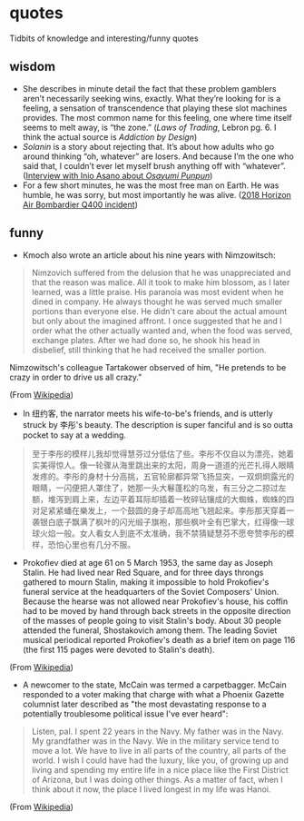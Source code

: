 # quotes

Tidbits of knowledge and interesting/funny quotes


## wisdom 

- She describes in minute detail the fact that these problem gamblers aren’t necessarily seeking wins, exactly. What they’re looking for is a feeling, a sensation of transcendence that playing these slot machines provides. The most common name for this feeling, one where time itself seems to melt away, is “the zone.” (_Laws of Trading_, Lebron pg. 6. I think the actual source is _Addiction by Design_)
- _Solanin_ is a story about rejecting that. It’s about how adults who go around thinking “oh, whatever” are losers. And because I’m the one who said that, I couldn’t ever let myself brush anything off with “whatever”. ([Interview with Inio Asano about _Osayumi Punpun_](https://mangabrog.wordpress.com/2014/07/06/inio-asano-interview-reality-is-tough-so-read-this-manga-about-cute-girls-and-feel-better/))
- For a few short minutes, he was the most free man on Earth. He was humble, he was sorry, but most importantly he was alive. ([2018 Horizon Air Bombardier Q400 incident](https://www.youtube.com/watch?v=TYpaf8WdppM))

## funny
- Kmoch also wrote an article about his nine years with Nimzowitsch:

> Nimzovich suffered from the delusion that he was unappreciated and that the reason was malice. All it took to make him blossom, as I later learned, was a little praise. His paranoia was most evident when he dined in company. He always thought he was served much smaller portions than everyone else. He didn't care about the actual amount but only about the imagined affront. I once suggested that he and I order what the other actually wanted and, when the food was served, exchange plates. After we had done so, he shook his head in disbelief, still thinking that he had received the smaller portion.

Nimzowitsch's colleague Tartakower observed of him, "He pretends to be crazy in order to drive us all crazy."

(From [Wikipedia](https://en.wikipedia.org/wiki/Aron_Nimzowitsch))

- In 纽约客, the narrator meets his wife-to-be's friends, and is utterly struck by 李彤's beauty. The description is super fanciful and is so outta pocket to say at a wedding.
> 至于李彤的模样儿我却觉得慧芬过分低估了些。李彤不仅自以为漂亮，她着实美得惊人。像一轮骤从海里跳出来的太阳，周身一道道的光芒扎得人眼睛发疼的。李彤的身材十分高挑，五官轮廓都异常飞扬显突，一双炯炯露光的眼睛，一闪便把人罩住了，她那一头大鬈蓬松的乌发，有三分之二掠过左额，堆泻到肩上来，左边平着耳际却插着一枚碎钻镶成的大蜘蛛，蜘蛛的四对足紧紧蟠在樂发上，一个鼓圆的身子却高高地飞翘起来。李彤那天穿着一袭银白底子飘满了枫叶的闪光缎子旗袍，那些枫叶全有巴掌大，红得像一球球火焰一般。女人看女人到底不太准确，我不禁猜疑慧芬不愿夸赞李彤的模样，恐怕心里也有几分不服。

- Prokofiev died at age 61 on 5 March 1953, the same day as Joseph Stalin. He had lived near Red Square, and for three days throngs gathered to mourn Stalin, making it impossible to hold Prokofiev's funeral service at the headquarters of the Soviet Composers' Union. Because the hearse was not allowed near Prokofiev's house, his coffin had to be moved by hand through back streets in the opposite direction of the masses of people going to visit Stalin's body. About 30 people attended the funeral, Shostakovich among them. The leading Soviet musical periodical reported Prokofiev's death as a brief item on page 116 (the first 115 pages were devoted to Stalin's death).

(From [Wikipedia](https://en.wikipedia.org/wiki/Sergei_Prokofiev#Death))

- A newcomer to the state, McCain was termed a carpetbagger. McCain responded to a voter making that charge with what a Phoenix Gazette columnist later described as "the most devastating response to a potentially troublesome political issue I've ever heard":

> Listen, pal. I spent 22 years in the Navy. My father was in the Navy. My grandfather was in the Navy. We in the military service tend to move a lot. We have to live in all parts of the country, all parts of the world. I wish I could have had the luxury, like you, of growing up and living and spending my entire life in a nice place like the First District of Arizona, but I was doing other things. As a matter of fact, when I think about it now, the place I lived longest in my life was Hanoi.

 (From [Wikipedia](https://en.wikipedia.org/wiki/John_McCain))
